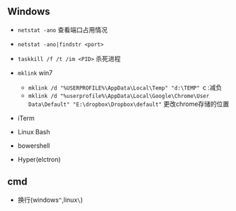 

## Windows
+ `netstat -ano` 查看端口占用情况
+ `netstat -ano|findstr <port>`
+ `taskkill /f /t /im <PID>` 杀死进程
+ `mklink` win7
   - `mklink /d "%USERPROFILE%\AppData\Local\Temp" "d:\TEMP"`  ｃ:减负
   - `mklink /d "%userprofile%\AppData\Local\Google\Chrome\User Data\Default" "E:\dropbox\Dropbox\default"`  更改chrome存储的位置

+ iTerm

+ Linux Bash

+ bowershell

+ Hyper(elctron)

## cmd

+ 换行(windows`^`,linux`\`)